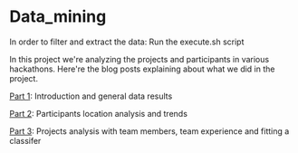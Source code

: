 # Data_mining


In order to filter and extract the data:
Run the execute.sh script

In this project we're analyzing the projects and participants in various hackathons. Here're the blog posts explaining about what we did in the project.

[Part 1](https://medium.com/@kanishktripathi/our-analysis-of-hackathon-projects-introduction-952de9de4d69): Introduction and general data results

[Part 2](https://medium.com/@kanishktripathi/our-analysis-of-hackathon-projects-part-2-258f30dff038): Participants location analysis and trends

[Part 3](https://medium.com/@kanishktripathi/our-analysis-of-hackathon-projects-part-3-a94637c18b14#.1nostaw81): Projects analysis with team members, team experience and fitting a classifer
